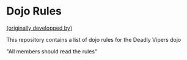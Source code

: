 Dojo Rules
==========
[(originally developped by)](https://github.com/deadlyvipers)

This repository contains a list of dojo rules for the Deadly Vipers dojo

"All members should read the rules"
